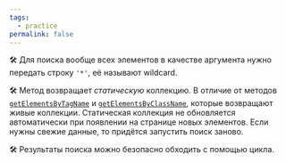 ```yaml
---
tags:
  - practice
permalink: false
---
```


🛠 Для поиска вообще всех элементов в качестве аргумента нужно передать строку `'*'`, её называют wildcard.

🛠 Метод возвращает _статическую_ коллекцию. В отличие от методов [`getElementsByTagName`](/js/getelementsbytagname) и [`getElementsByClassName`](/js/getelementsbyclasname), которые возвращают живые коллекции. Статическая коллекция не обновляется автоматически при появлении на странице новых элементов. Если нужны свежие данные, то придётся запустить поиск заново.

🛠 Результаты поиска можно безопасно обходить с помощью цикла.
